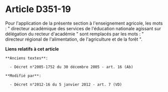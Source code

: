# Article D351-19

Pour l'application de la présente section à l'enseignement agricole, les mots : "             directeur académique des
services de l'éducation nationale agissant sur délégation du recteur d'académie " sont remplacés par les mots : " directeur
régional de l'alimentation, de l'agriculture et de la forêt ".

**Liens relatifs à cet article**

	**Anciens textes**:

	  - Décret n°2005-1752 du 30 décembre 2005 - art. 16 (Ab)

	**Modifié par**:

	  - Décret n°2012-16 du 5 janvier 2012 - art. 7 (VD)
